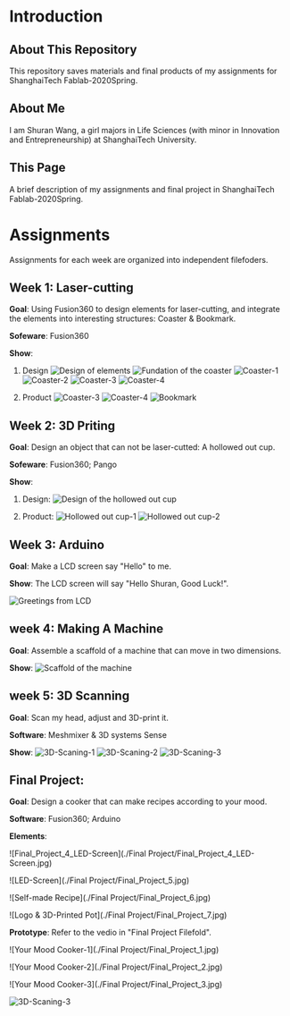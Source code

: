 # Introduction

## About This Repository
This repository saves materials and final products of my assignments for ShanghaiTech Fablab-2020Spring.

## About Me
I am Shuran Wang, a girl majors in Life Sciences (with minor in Innovation and Entrepreneurship) at ShanghaiTech University.

## This Page
A brief description of my assignments and final project in ShanghaiTech Fablab-2020Spring.


# Assignments
Assignments for each week are organized into independent filefoders.


## Week 1: Laser-cutting
**Goal**: Using Fusion360 to design elements for laser-cutting, and integrate the elements into interesting structures: Coaster & Bookmark. 

**Sofeware**: Fusion360

**Show**: 


1. Design
  ![Design of elements](./Week1_Laser-Cutting/Pictures/Design.png)
  ![Fundation of the coaster](./Week1_Laser-Cutting/Pictures/Laser_Cutting_1.jpg)
  ![Coaster-1](./Week1_Laser-Cutting/Pictures/Laser_Cutting_2.jpg)
  ![Coaster-2](./Week1_Laser-Cutting/Pictures/Laser_Cutting_5.jpg)
  ![Coaster-3](./Week1_Laser-Cutting/Pictures/shuqian.jpg)
  ![Coaster-4](./Week1_Laser-Cutting/Pictures/beidian.jpg)


2. Product
  ![Coaster-3](./Week1_Laser-Cutting/Pictures/Laser_Cutting_3.jpg)
  ![Coaster-4](./Week1_Laser-Cutting/Pictures/Laser_Cutting_4.jpg)
  ![Bookmark](./Week1_Laser-Cutting/Pictures/Laser_Cutting_6.jpg)


## Week 2: 3D Priting

**Goal**: Design an object that can not be laser-cutted: A hollowed out cup.

**Sofeware**: Fusion360; Pango

**Show**:
1. Design:
  ![Design of the hollowed out cup](./Week2_3D-Printing/Pictures/Design.png)

2. Product:
  ![Hollowed out cup-1](./Week2_3D-Printing/Pictures/Hollowed_Out_Cup_1.jpg)
![Hollowed out cup-2](./Week2_3D-Printing/Pictures/Hollowed_Out_Cup_2.jpg)

## Week 3: Arduino

**Goal**: Make a LCD screen say "Hello" to me.

**Show**:
The LCD screen will say "Hello Shuran, Good Luck!".

![Greetings from LCD](./Week3_Aduino/Pictures/Aduino.jpg)


## week 4: Making A Machine

**Goal**: Assemble a scaffold of a machine that can move in two dimensions.

**Show**:
![Scaffold of the machine](./Week4_Making-A-Machine/Making-A-Machine_1.jpg) 


## week 5: 3D Scanning

**Goal**: Scan my head, adjust and 3D-print it.

**Software**: Meshmixer & 3D systems Sense

**Show**:
![3D-Scaning-1](./Week5_3D-Scaning/3D-Scaning_1.jpg) 
![3D-Scaning-2](./Week5_3D-Scaning/3D-Scaning_2.jpg)
![3D-Scaning-3](./Week5_3D-Scaning/3D-Scaning_3.jpg) 


## Final Project: 
**Goal**: Design a cooker that can make recipes according to your mood.

**Software**: Fusion360; Arduino

**Elements**:

![Final_Project_4_LED-Screen](./Final Project/Final_Project_4_LED-Screen.jpg) 

![LED-Screen](./Final Project/Final_Project_5.jpg) 

![Self-made Recipe](./Final Project/Final_Project_6.jpg) 

![Logo & 3D-Printed Pot](./Final Project/Final_Project_7.jpg) 

**Prototype**: Refer to the vedio in "Final Project Filefold".

![Your Mood Cooker-1](./Final Project/Final_Project_1.jpg) 

![Your Mood Cooker-2](./Final Project/Final_Project_2.jpg) 

![Your Mood Cooker-3](./Final Project/Final_Project_3.jpg) 

![3D-Scaning-3](./Week5_3D-Scaning/3D-Scaning_3.jpg) 
